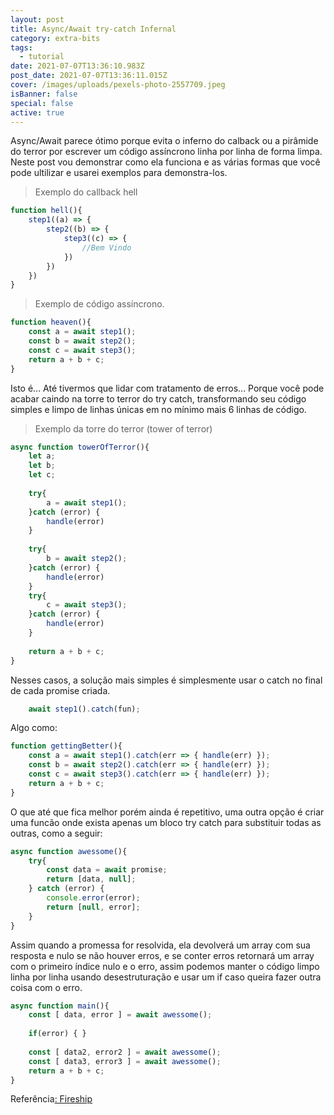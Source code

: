 ```yaml
---
layout: post
title: Async/Await try-catch Infernal
category: extra-bits
tags:
  - tutorial
date: 2021-07-07T13:36:10.983Z
post_date: 2021-07-07T13:36:11.015Z
cover: /images/uploads/pexels-photo-2557709.jpeg
isBanner: false
special: false
active: true
---
```

Async/Await parece ótimo porque evita o inferno do calback ou a pirâmide do terror por escrever um código assíncrono linha por linha de forma limpa.
Neste post vou demonstrar como ela funciona e as várias formas que você pode ultilizar e usarei exemplos para demonstra-los.

> Exemplo do callback hell

```javascript
function hell(){
	step1((a) => {
		step2((b) => {
			step3((c) => {
				//Bem Vindo
			})
		})
	})
}
```

> Exemplo de código assíncrono.

```javascript
function heaven(){
	const a = await step1();
	const b = await step2();
	const c = await step3();
	return a + b + c;
}
```

Isto é... Até tivermos que lidar com tratamento de erros... Porque você pode acabar caindo na torre to terror do try catch, transformando seu código simples e limpo de linhas únicas em no mínimo mais 6 linhas de código.

> Exemplo da torre do terror (tower of terror)

```javascript
async function towerOfTerror(){
	let a;
	let b;
	let c;
	
	try{
		a = await step1();
	}catch (error) {
		handle(error)
	}
	
	try{
		b = await step2();
	}catch (error) {
		handle(error)
	}
	try{
		c = await step3();
	}catch (error) {
		handle(error)
	}
	
	return a + b + c;
}
```

Nesses casos, a solução mais simples é simplesmente usar o catch no final de cada promise criada.

```javascript
	await step1().catch(fun);
```

Algo como:

```javascript
function gettingBetter(){
	const a = await step1().catch(err => { handle(err) });
	const b = await step2().catch(err => { handle(err) });
	const c = await step3().catch(err => { handle(err) });
	return a + b + c;
}
```

O que até que fica melhor porém ainda é repetitivo, uma outra opção é criar uma funcão onde exista apenas um bloco try catch para substituir todas as outras, como a seguir:

```javascript
async function awessome(){
	try{
		const data = await promise;		
		return [data, null];
	} catch (error) {
		console.error(error);
		return [null, error];
	}
}
```

Assim quando a promessa for resolvida, ela devolverá um array com sua resposta e nulo se não houver erros, e se conter erros retornará um array com o primeiro índice nulo e o erro, assim podemos manter o código limpo linha por linha usando desestruturação e usar um if caso queira fazer outra coisa com o erro.

```javascript
async function main(){
	const [ data, error ] = await awessome();
	
	if(error) { }
	
	const [ data2, error2 ] = await awessome();
	const [ data3, error3 ] = await awessome();
	return a + b + c;
}
```

Referência[: Fireship](https://www.youtube.com/watch?v=ITogH7lJTyE)